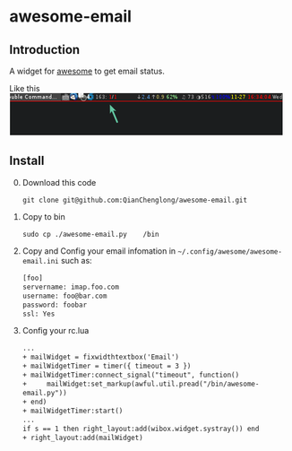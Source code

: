 # awesome-email

## Introduction

A widget for [awesome][] to get email status.

Like this  
![a](show.png)

## Install

0.  Download this code

        git clone git@github.com:QianChenglong/awesome-email.git

0.  Copy to bin

        sudo cp ./awesome-email.py    /bin

0.  Copy and Config your email infomation in `~/.config/awesome/awesome-email.ini` 
    such as:

        [foo]
        servername: imap.foo.com
        username: foo@bar.com
        password: foobar
        ssl: Yes

0.  Config your rc.lua

        ...
        + mailWidget = fixwidthtextbox('Email')
        + mailWidgetTimer = timer({ timeout = 3 })
        + mailWidgetTimer:connect_signal("timeout", function()
        +     mailWidget:set_markup(awful.util.pread("/bin/awesome-email.py"))
        + end)
        + mailWidgetTimer:start()
        ...
        if s == 1 then right_layout:add(wibox.widget.systray()) end
        + right_layout:add(mailWidget)

[awesome]: http://awesome.naquadah.org/wiki/Main_Page
